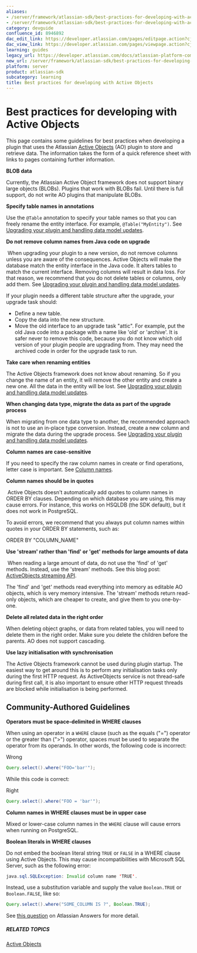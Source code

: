 ```yaml
---
aliases:
- /server/framework/atlassian-sdk/best-practices-for-developing-with-active-objects-8946892.html
- /server/framework/atlassian-sdk/best-practices-for-developing-with-active-objects-8946892.md
category: devguide
confluence_id: 8946892
dac_edit_link: https://developer.atlassian.com/pages/editpage.action?cjm=wozere&pageId=8946892
dac_view_link: https://developer.atlassian.com/pages/viewpage.action?cjm=wozere&pageId=8946892
learning: guides
legacy_url: https://developer.atlassian.com/docs/atlassian-platform-common-components/active-objects/developing-your-plugin-with-active-objects/best-practices-for-developing-with-active-objects
new_url: /server/framework/atlassian-sdk/best-practices-for-developing-with-active-objects
platform: server
product: atlassian-sdk
subcategory: learning
title: Best practices for developing with Active Objects
---
```

# Best practices for developing with Active Objects

This page contains some guidelines for best practices when developing a plugin that uses the Atlassian [Active Objects](https://developer.atlassian.com/display/AO/Active+Objects) (AO) plugin to store and retrieve data. The information takes the form of a quick reference sheet with links to pages containing further information.

**BLOB data**

Currently, the Atlassian Active Object framework does not support binary large objects (BLOBs). Plugins that work with BLOBs fail. Until there is full support, do not write AO plugins that manipulate BLOBs.

**Specify table names in annotations**

Use the `@Table` annotation to specify your table names so that you can freely rename the entity interface. For example, `@Table("MyEntity")`. See [Upgrading your plugin and handling data model updates](/server/framework/atlassian-sdk/upgrading-your-plugin-and-handling-data-model-updates-5669184.html).

**Do not remove column names from Java code on upgrade**

 When upgrading your plugin to a new version, do not remove columns unless you are aware of the consequences. Active Objects will make the database match the entity interface in the Java code. It alters tables to match the current interface. Removing columns will result in data loss. For that reason, we recommend that you do not delete tables or columns, only add them. See [Upgrading your plugin and handling data model updates](/server/framework/atlassian-sdk/upgrading-your-plugin-and-handling-data-model-updates-5669184.html). 

If your plugin needs a different table structure after the upgrade, your upgrade task should:

-   Define a new table.
-   Copy the data into the new structure.
-   Move the old interface to an upgrade task "attic". For example, put the old Java code into a package with a name like 'old' or 'archive'. It is safer never to remove this code, because you do not know which old version of your plugin people are upgrading from. They may need the archived code in order for the upgrade task to run.

**Take care when renaming entities**

The Active Objects framework does not know about renaming. So if you change the name of an entity, it will remove the other entity and create a new one. All the data in the entity will be lost. See [Upgrading your plugin and handling data model updates](/server/framework/atlassian-sdk/upgrading-your-plugin-and-handling-data-model-updates-5669184.html).

**When changing data type, migrate the data as part of the upgrade process**

When migrating from one data type to another, the recommended approach is not to use an in-place type conversion. Instead, create a new column and migrate the data during the upgrade process. See [Upgrading your plugin and handling data model updates](/server/framework/atlassian-sdk/upgrading-your-plugin-and-handling-data-model-updates-5669184.html).

**Column names are case-sensitive**

If you need to specify the raw column names in create or find operations, letter case is important. See [Column names](/server/framework/atlassian-sdk/column-names).

**Column names should be in quotes**

 Active Objects doesn't automatically add quotes to column names in ORDER BY clauses. Depending on which database you are using, this may cause errors. For instance, this works on HSQLDB (the SDK default), but it does not work in PostgreSQL.

To avoid errors, we recommend that you always put column names within quotes in your ORDER BY statements, such as:

ORDER BY "COLUMN\_NAME"

**Use 'stream' rather than 'find' or 'get' methods for large amounts of data**

 When reading a large amount of data, do not use the 'find' of 'get' methods. Instead, use the 'stream' methods. See this blog post: <a href="http://blogs.atlassian.com/2011/09/activeobjects_streaming_api/" class="external-link">ActiveObjects streaming API</a>.

The 'find' and 'get' methods read everything into memory as editable AO objects, which is very memory intensive. The 'stream' methods return read-only objects, which are cheaper to create, and give them to you one-by-one.

**Delete all related data in the right order**

When deleting object graphs, or data from related tables, you will need to delete them in the right order. Make sure you delete the children before the parents. AO does not support cascading.

**Use lazy initialisation with synchronisation**

The Active Objects framework cannot be used during plugin startup. The easiest way to get around this is to perform any initialisation tasks only during the first HTTP request. As ActiveObjects service is not thread-safe during first call, it is also important to ensure other HTTP request threads are blocked while initialisation is being performed.

## Community-Authored Guidelines

**Operators must be space-delimited in WHERE clauses**

When using an operator in a `WHERE` clause (such as the equals ("=") operator or the greater than ("&gt;") operator, spaces must be used to separate the operator from its operands. In other words, the following code is incorrect:

Wrong

``` java
Query.select().where("FOO='bar'");
```

While this code is correct:

Right

``` java
Query.select().where("FOO = 'bar'");
```

**Column names in WHERE clauses must be in upper case**

Mixed or lower-case column names in the `WHERE` clause will cause errors when running on PostgreSQL.

**Boolean literals in WHERE clauses**

Do not embed the boolean literal string `TRUE` or `FALSE` in a WHERE clause using Active Objects. This may cause incompatibilities with Microsoft SQL Server, such as the following error:

``` java
java.sql.SQLException: Invalid column name 'TRUE'.
```

Instead, use a substitution variable and supply the value `Boolean.TRUE` or `Boolean.FALSE`, like so: 

``` java
Query.select().where("SOME_COLUMN IS ?", Boolean.TRUE);
```

See <a href="https://answers.atlassian.com/questions/216174/active-objects-mssql-boolean-issue" class="external-link">this question</a> on Atlassian Answers for more detail.

##### RELATED TOPICS

[Active Objects](https://developer.atlassian.com/display/AO/Active+Objects)





